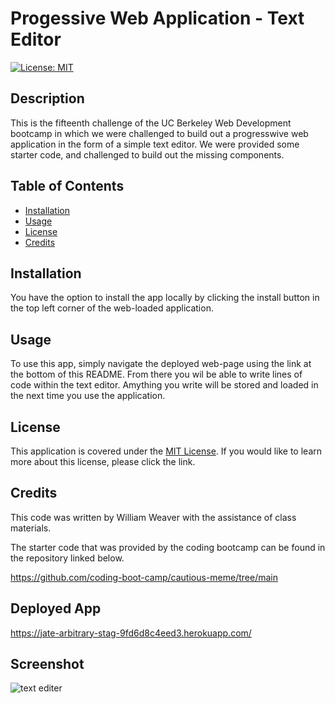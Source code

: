 # Progessive Web Application - Text Editor
[![License: MIT](https://img.shields.io/badge/License-MIT-yellow.svg)](https://opensource.org/licenses/MIT)

## Description
This is the fifteenth challenge of the UC Berkeley Web Development bootcamp in which we were challenged to build out a progresswive web application in the form of a simple text editor. We were provided some starter code, and challenged to build out the missing components.

## Table of Contents
- [Installation](#installation)
- [Usage](#usage)
- [License](#license)
- [Credits](#credits)

## Installation 
You have the option to install the app locally by clicking the install button in the top left corner of the web-loaded application. 

## Usage
To use this app, simply navigate the deployed web-page using the link at the bottom of this README. From there you wil be able to write lines of code within the text editor. Amything you write will be stored and loaded in the next time you use the application. 

## License
This application is covered under the [MIT License](https://opensource.org/licenses/MIT). 
If you would like to learn more about this license, please click the link.

## Credits
This code was written by William Weaver with the assistance of class materials.

The starter code that was provided by the coding bootcamp can be found in the repository linked below.

https://github.com/coding-boot-camp/cautious-meme/tree/main

## Deployed App
https://jate-arbitrary-stag-9fd6d8c4eed3.herokuapp.com/

## Screenshot
![text editer](https://github.com/Arbitrary-Stag/pwa_text_editor/assets/120620818/2c6f2e2e-d042-4cea-b15e-1b6642645600)
